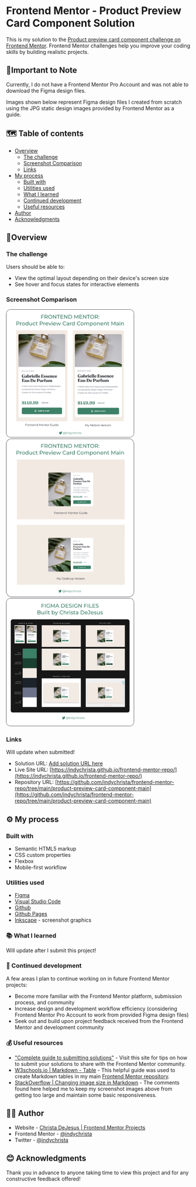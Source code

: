 # Frontend Mentor - Product Preview Card Component Solution

This is my solution to the [Product preview card component challenge on Frontend Mentor](https://www.frontendmentor.io/challenges/product-preview-card-component-GO7UmttRfa). Frontend Mentor challenges help you improve your coding skills by building realistic projects. 

## 📝Important to Note

Currently, I do not have a Frontend Mentor Pro Account and was not able to download the Figma design files. 

Images shown below represent Figma design files I created from scratch using the JPG static design images provided by Frontend Mentor as a guide.

## 🗺️ Table of contents

- [Overview](#overview)
  - [The challenge](#the-challenge)
  - [Screenshot Comparison](#screenshot-comparison)
  - [Links](#links)
- [My process](#my-process)
  - [Built with](#built-with)
  - [Utilities used](#utilities-used)
  - [What I learned](#what-i-learned)
  - [Continued development](#continued-development)
  - [Useful resources](#useful-resources)
- [Author](#author)
- [Acknowledgments](#acknowledgments)


## 🧭Overview

### The challenge

Users should be able to:

- View the optimal layout depending on their device's screen size
- See hover and focus states for interactive elements

### Screenshot Comparison

<img src="./images/ppccm-mobile-comp-wht.png" width="350">

<img src="./images/ppccm-dsktp-comp-wht.png" width="350">

<img src="./images/ppccm-figma-screenshot.png" width="350">


### Links

Will update when submitted!

- Solution URL: [Add solution URL here](https://your-solution-url.com)
- Live Site URL: [https://indychrista.github.io/frontend-mentor-repo/](https://indychrista.github.io/frontend-mentor-repo/)
- Repository URL: [https://github.com/indychrista/frontend-mentor-repo/tree/main/product-preview-card-component-main](https://github.com/indychrista/frontend-mentor-repo/tree/main/product-preview-card-component-main)

## ⚙️ My process

### Built with

- Semantic HTML5 markup
- CSS custom properties
- Flexbox
- Mobile-first workflow

### Utilities used
  
- [Figma](https://www.figma.com) 
- [Visual Studio Code](https://code.visualstudio.com)
- [Github](https://github.com)
- [Github Pages](https://https://pages.github.com/)
- [Inkscape](https://inkscape.org) - screenshot graphics

### 📚 What I learned 

Will update after I submit this project!

### 🚀 Continued development 

A few areas I plan to continue working on in future Frontend Mentor projects:

- Become more familiar with the Frontend Mentor platform, submission process, and community
- Increase design and development workflow efficiency (considering Frontend Mentor Pro Account to work from provided Figma design files)
- Seek out and build upon project feedback received from the Frontend Mentor and development community

### 💰 Useful resources 

- ["Complete guide to submitting solutions"](https://medium.com/frontend-mentor/a-complete-guide-to-submitting-solutions-on-frontend-mentor-ac6384162248) - Visit this site for tips on how to submit your solutions to share with the Frontend Mentor community.
- [W3schools.io | Markdown - Table](https://www.w3schools.io/file/markdown-table/) - This helpful guide was used to create Markdown tables in my main [Frontend Mentor repository](../README.md).
- [StackOverflow | Changing image size in Markdown](https://stackoverflow/questions/14675913/changing-image-size-in-markdown) - The comments found here helped me to keep my screenshot images above from getting too large and maintain some basic responsiveness.

## 👩‍💻 Author 

- Website - [Christa DeJesus | Frontend Mentor Projects](https://indychrista.github.io/frontend-mentor-repo/)
- Frontend Mentor - [@indychrista](https://www.frontendmentor.io/profile/indychrista)
- Twitter - [@indychrista](https://www.twitter.com/indychrista)

## 😊 Acknowledgments 

Thank you in advance to anyone taking time to view this project and for any constructive feedback offered! 